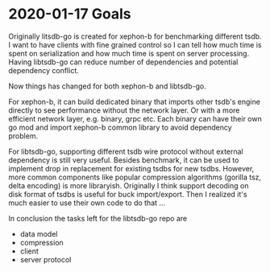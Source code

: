 # 2020-01-17 Goals

Originally litsdb-go is created for xephon-b for benchmarking different tsdb.
I want to have clients with fine grained control so I can tell how much time is spent on serialization and how much time is spent on server processing.
Having libtsdb-go can reduce number of dependencies and potential dependency conflict.

Now things has changed for both xephon-b and libtsdb-go.

For xephon-b, it can build dedicated binary that imports other tsdb's engine directly to see performance without the network layer.
Or with a more efficient network layer, e.g. binary, grpc etc.
Each binary can have their own go mod and import xephon-b common library to avoid dependency problem.

For libtsdb-go, supporting different tsdb wire protocol without external dependency is still very useful.
Besides benchmark, it can be used to implement drop in replacement for existing tsdbs for new tsdbs.
However, more common components like popular compression algorithms (gorilla tsz, delta encoding) is more libraryish.
Originally I think support decoding on disk format of tsdbs is useful for buck import/export. 
Then I realized it's much easier to use their own code to do that ...

In conclusion the tasks left for the libtsdb-go repo are

- data model
- compression
- client
- server protocol